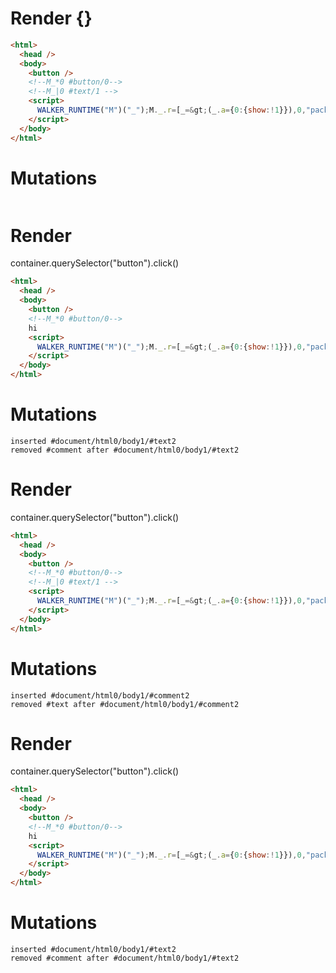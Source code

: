 # Render {}
```html
<html>
  <head />
  <body>
    <button />
    <!--M_*0 #button/0-->
    <!--M_|0 #text/1 -->
    <script>
      WALKER_RUNTIME("M")("_");M._.r=[_=&gt;(_.a={0:{show:!1}}),0,"packages/translator-tags/src/__tests__/fixtures/if-default-false/template.marko_0_show",0];M._.w()
    </script>
  </body>
</html>
```

# Mutations
```

```


# Render 
container.querySelector("button").click()

```html
<html>
  <head />
  <body>
    <button />
    <!--M_*0 #button/0-->
    hi
    <script>
      WALKER_RUNTIME("M")("_");M._.r=[_=&gt;(_.a={0:{show:!1}}),0,"packages/translator-tags/src/__tests__/fixtures/if-default-false/template.marko_0_show",0];M._.w()
    </script>
  </body>
</html>
```

# Mutations
```
inserted #document/html0/body1/#text2
removed #comment after #document/html0/body1/#text2
```


# Render 
container.querySelector("button").click()

```html
<html>
  <head />
  <body>
    <button />
    <!--M_*0 #button/0-->
    <!--M_|0 #text/1 -->
    <script>
      WALKER_RUNTIME("M")("_");M._.r=[_=&gt;(_.a={0:{show:!1}}),0,"packages/translator-tags/src/__tests__/fixtures/if-default-false/template.marko_0_show",0];M._.w()
    </script>
  </body>
</html>
```

# Mutations
```
inserted #document/html0/body1/#comment2
removed #text after #document/html0/body1/#comment2
```


# Render 
container.querySelector("button").click()

```html
<html>
  <head />
  <body>
    <button />
    <!--M_*0 #button/0-->
    hi
    <script>
      WALKER_RUNTIME("M")("_");M._.r=[_=&gt;(_.a={0:{show:!1}}),0,"packages/translator-tags/src/__tests__/fixtures/if-default-false/template.marko_0_show",0];M._.w()
    </script>
  </body>
</html>
```

# Mutations
```
inserted #document/html0/body1/#text2
removed #comment after #document/html0/body1/#text2
```